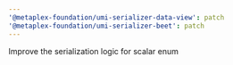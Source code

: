 ```yaml
---
'@metaplex-foundation/umi-serializer-data-view': patch
'@metaplex-foundation/umi-serializer-beet': patch
---
```


Improve the serialization logic for scalar enum
